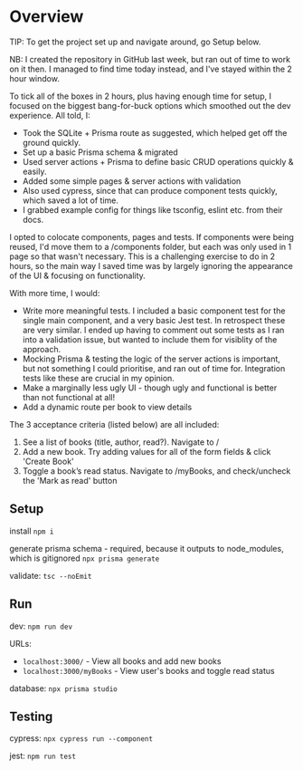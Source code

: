 # Overview

TIP: To get the project set up and navigate around, go Setup below.

NB: I created the repository in GitHub last week, but ran out of time to work on it then. I managed to find time today instead, and I've stayed within the 2 hour window.

To tick all of the boxes in 2 hours, plus having enough time for setup, I focused on the biggest bang-for-buck options which smoothed out the dev experience. All told, I:

-  Took the SQLite + Prisma route as suggested, which helped get off the ground quickly.
-  Set up a basic Prisma schema & migrated
-  Used server actions + Prisma to define basic CRUD operations quickly & easily.
-  Added some simple pages & server actions with validation
-  Also used cypress, since that can produce component tests quickly, which saved a lot of time.
-  I grabbed example config for things like tsconfig, eslint etc. from their docs.

I opted to colocate components, pages and tests. If components were being reused, I'd move them to a /components folder, but each was only used in 1 page so that wasn't necessary.
This is a challenging exercise to do in 2 hours, so the main way I saved time was by largely ignoring the appearance of the UI & focusing on functionality.

With more time, I would:

-  Write more meaningful tests. I included a basic component test for the single main component, and a very basic Jest test. In retrospect these are very similar. I ended up having to comment out some tests as I ran into a validation issue, but wanted to include them for visiblity of the approach.
-  Mocking Prisma & testing the logic of the server actions is important, but not something I could prioritise, and ran out of time for. Integration tests like these are crucial in my opinion.
-  Make a marginally less ugly UI - though ugly and functional is better than not functional at all!
-  Add a dynamic route per book to view details

The 3 acceptance criteria (listed below) are all included:

1. See a list of books (title, author, read?).
   Navigate to /
2. Add a new book.
   Try adding values for all of the form fields & click 'Create Book'
3. Toggle a book’s read status.
   Navigate to /myBooks, and check/uncheck the 'Mark as read' button

## Setup

install
`npm i`

generate prisma schema - required, because it outputs to node_modules, which is gitignored 
`npx prisma generate`

validate:
`tsc --noEmit`

## Run

dev:
    `npm run dev`

URLs:
- `localhost:3000/` - View all books and add new books  
- `localhost:3000/myBooks` - View user's books and toggle read status

database:
    `npx prisma studio`

## Testing

cypress:
`npx cypress run --component`

jest:
`npm run test`
